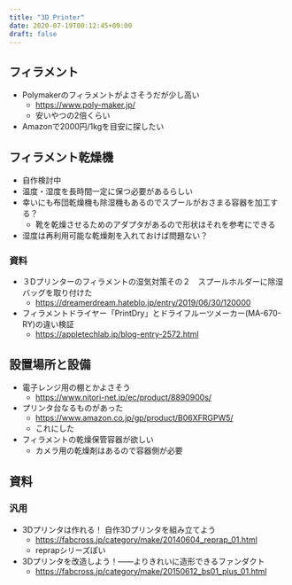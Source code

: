 ```yaml
---
title: "3D Printer"
date: 2020-07-19T00:12:45+09:00
draft: false
---
```


## フィラメント
* Polymakerのフィラメントがよさそうだが少し高い
  * https://www.poly-maker.jp/
  * 安いやつの2倍くらい
* Amazonで2000円/1kgを目安に探したい

## フィラメント乾燥機
* 自作検討中
* 温度・湿度を長時間一定に保つ必要があるらしい
* 幸いにも布団乾燥機も除湿機もあるのでスプールがおさまる容器を加工する？
  * 靴を乾燥させるためのアダプタがあるので形状はそれを参考にできる
* 湿度は再利用可能な乾燥剤を入れておけば問題ない？

### 資料
* ３Dプリンターのフィラメントの湿気対策その２　スプールホルダーに除湿バッグを取り付けた
  * https://dreamerdream.hateblo.jp/entry/2019/06/30/120000
* フィラメントドライヤー「PrintDry」とドライフルーツメーカー(MA-670-RY)の違い検証
  * https://appletechlab.jp/blog-entry-2572.html

## 設置場所と設備
* 電子レンジ用の棚とかよさそう
  * https://www.nitori-net.jp/ec/product/8890900s/
* プリンタ台なるものがあった
  * https://www.amazon.co.jp/gp/product/B06XFRGPW5/
  * これにした
* フィラメントの乾燥保管容器が欲しい
  * カメラ用の乾燥剤はあるので容器側が必要

## 資料
### 汎用
* 3Dプリンタは作れる！ 自作3Dプリンタを組み立てよう
  * https://fabcross.jp/category/make/20140604_reprap_01.html
  * reprapシリーズぽい
* 3Dプリンタを改造しよう！——よりきれいに造形できるファンダクト
  * https://fabcross.jp/category/make/20150612_bs01_plus_01.html
